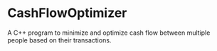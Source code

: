 # CashFlowOptimizer
A C++ program to minimize and optimize cash flow between multiple people based on their transactions.
